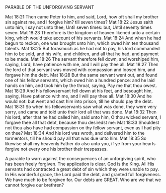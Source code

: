 PARABLE OF THE UNFORGIVING SERVANT

Mat 18:21  Then came Peter to him, and said, Lord, how oft shall my brother sin against me, and I forgive him? till seven times? 
Mat 18:22  Jesus saith unto him, I say not unto thee, Until seven times: but, Until seventy times seven. 
Mat 18:23  Therefore is the kingdom of heaven likened unto a certain king, which would take account of his servants. 
Mat 18:24  And when he had begun to reckon, one was brought unto him, which owed him ten thousand talents. 
Mat 18:25  But forasmuch as he had not to pay, his lord commanded him to be sold, and his wife, and children, and all that he had, and payment to be made. 
Mat 18:26  The servant therefore fell down, and worshiped him, saying, Lord, have patience with me, and I will pay thee all. 
Mat 18:27  Then the lord of that servant was moved with compassion and loosed him, and forgave him the debt. 
Mat 18:28  But the same servant went out, and found one of his fellow servants, which owed him a hundred pence: and he laid hands on him, and took him by the throat, saying, Pay me that thou owest. 
Mat 18:29  And his fellowservant fell down at his feet, and besought him, saying, Have patience with me, and I will pay thee all. 
Mat 18:30  And he would not: but went and cast him into prison, till he should pay the debt. 
Mat 18:31  So when his fellowservants saw what was done, they were very sorry, and came and told unto their lord all that was done. 
Mat 18:32  Then his lord, after that he had called him, said unto him, O thou wicked servant, I forgave thee all that debt, because thou desiredst me: 
Mat 18:33  Shouldest not thou also have had compassion on thy fellow servant, even as I had pity on thee? 
Mat 18:34  And his lord was wroth, and delivered him to the tormentors, till he should pay all that was due unto him. 
Mat 18:35  So likewise shall my heavenly Father do also unto you, if ye from your hearts forgive not every one his brother their trespasses.
 
A parable to warn against the consequences of an unforgiving  spirit, who has been freely forgiven.
The application is clear. God is the King. All His servants had contracted a great debt of sin which they were unable to pay. In His wonderful grace, the Lord paid the debt, and granted full forgiveness.
We have much to be forgiven for. Our debts are GREAT. Who are we that we cannot forgive our brethren? 
